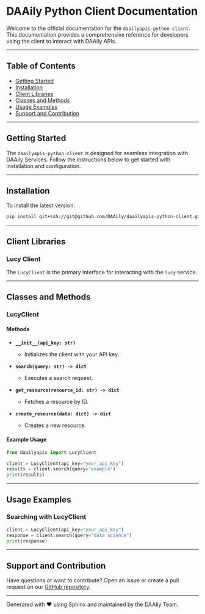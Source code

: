 # DAAily Python Client Documentation

Welcome to the official documentation for the `daailyapis-python-client`. This documentation provides a comprehensive reference for developers using the client to interact with DAAily APIs.

---

## Table of Contents

- [Getting Started](#getting-started)
- [Installation](#installation)
- [Client Libraries](#client-libraries)
- [Classes and Methods](#classes-and-methods)
- [Usage Examples](#usage-examples)
- [Support and Contribution](#support-and-contribution)

---

## Getting Started

The `daailyapis-python-client` is designed for seamless integration with DAAily Services. Follow the instructions below to get started with installation and configuration.

---

## Installation

To install the latest version:

```bash
pip install git+ssh://git@github.com/DAAily/daailyapis-python-client.git
```

---

## Client Libraries

### Lucy Client

The `LucyClient` is the primary interface for interacting with the `lucy` service.

---

## Classes and Methods

### LucyClient

#### Methods

- **`__init__(api_key: str)`**
  - Initializes the client with your API key.

- **`search(query: str) -> dict`**
  - Executes a search request.

- **`get_resource(resource_id: str) -> dict`**
  - Fetches a resource by ID.

- **`create_resource(data: dict) -> dict`**
  - Creates a new resource.

#### Example Usage

```python
from daailyapis import LucyClient

client = LucyClient(api_key="your_api_key")
results = client.search(query="example")
print(results)
```

---

## Usage Examples

### Searching with LucyClient

```python
client = LucyClient(api_key="your_api_key")
response = client.search(query="data science")
print(response)
```

---

## Support and Contribution

Have questions or want to contribute? Open an issue or create a pull request on our [GitHub repository](https://github.com/DAAily/daailyapis-python-client).

---

Generated with ❤️ using Sphinx and maintained by the DAAily Team.

